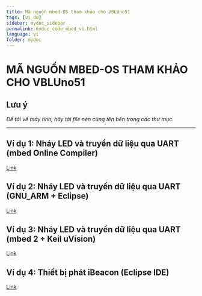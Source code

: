 ```yaml
---
title: Mã nguồn mbed-OS tham khảo cho VBLUno51
tags: [vi_du]
sidebar: mydoc_sidebar
permalink: mydoc_code_mbed_vi.html
language: vi
folder: mydoc
---
```


# MÃ NGUỒN MBED-OS THAM KHẢO CHO VBLUno51

## Lưu ý

*Để tải về máy tính, hãy tải file nén cùng tên bên trong các thư mục.*

***
## Ví dụ 1: Nháy LED và truyền dữ liệu qua UART (mbed Online Compiler)

[Link](https://github.com/VNGIoTLab/vbluno/tree/master/code_examples/mbed/ex1_blink_online) 


## Ví dụ 2: Nháy LED và truyền dữ liệu qua UART (GNU_ARM + Eclipse)

[Link](https://github.com/VNGIoTLab/vbluno/tree/master/code_examples/mbed/ex2_blinky_gcc_arm_nrf51822) 


## Ví dụ 3: Nháy LED và truyền dữ liệu qua UART (mbed 2 + Keil uVision)

[Link](https://github.com/VNGIoTLab/vbluno/tree/master/code_examples/mbed/ex3_mbed2_blinky_KeiluVision) 


## Ví dụ 4: Thiết bị phát iBeacon (Eclipse IDE)

[Link](https://github.com/VNGIoTLab/vbluno/tree/master/code_examples/mbed/ex4_ibeacon) 

